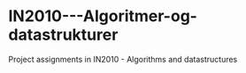# IN2010---Algoritmer-og-datastrukturer
Project assignments in IN2010 - Algorithms and datastructures
